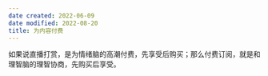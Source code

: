 ```yaml
---
date created: 2022-06-09
date modified: 2022-08-20
title: 为内容付费
---
```


如果说直播打赏，是为情绪脑的高潮付费，先享受后购买；那么付费订阅，就是和理智脑的理智协商，先购买后享受。
